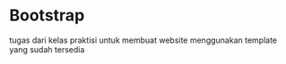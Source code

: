 # Bootstrap
tugas dari kelas praktisi untuk membuat website menggunakan template yang sudah tersedia
